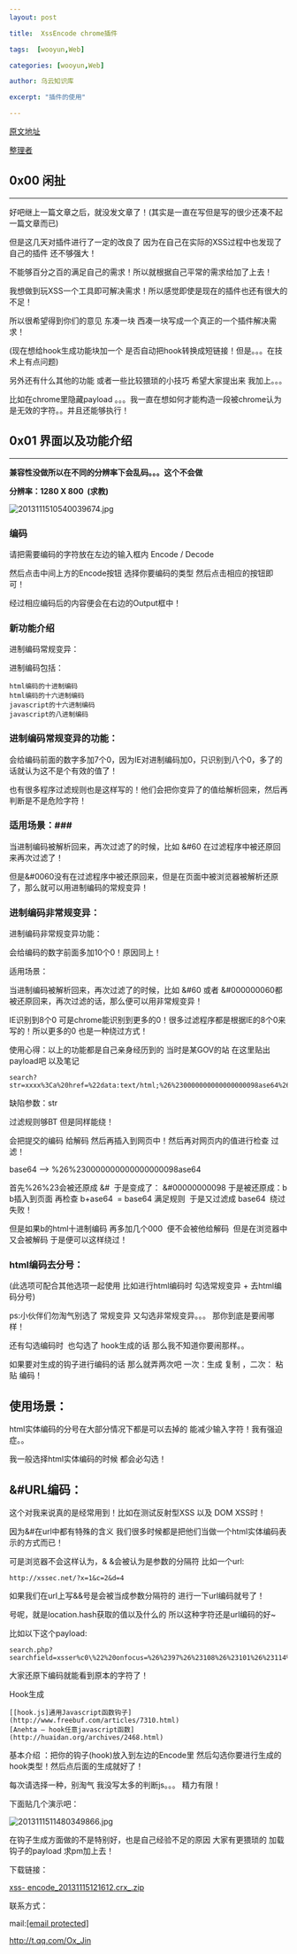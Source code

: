 ```yaml
---
layout: post

title:  XssEncode chrome插件

tags:  [wooyun,Web]

categories: [wooyun,Web]

author: 乌云知识库

excerpt: "插件的使用"

---
```


[原文地址](http://drops.wooyun.org/tools/738)

[整理者](https://github.com/4ido10n/wooyun-drops-all-articles-package)

## 0x00 闲扯 ##

* * *

好吧继上一篇文章之后，就没发文章了！(其实是一直在写但是写的很少还凑不起一篇文章而已)

但是这几天对插件进行了一定的改良了 因为在自己在实际的XSS过程中也发现了自己的插件 还不够强大！

不能够百分之百的满足自己的需求！所以就根据自己平常的需求给加了上去！

我想做到玩XSS一个工具即可解决需求！所以感觉即使是现在的插件也还有很大的不足！

所以很希望得到你们的意见 东凑一块 西凑一块写成一个真正的一个插件解决需求！

(现在想给hook生成功能块加一个 是否自动把hook转换成短链接！但是。。。在技术上有点问题)

另外还有什么其他的功能 或者一些比较猥琐的小技巧 希望大家提出来 我加上。。。

比如在chrome里隐藏payload 。。。我一直在想如何才能构造一段被chrome认为是无效的字符。。并且还能够执行！

## 0x01 界面以及功能介绍 ##

* * *

**兼容性没做所以在不同的分辨率下会乱码。。。这个不会做**

**分辨率：1280 X 800  (求教)**

![2013111510540039674.jpg](http://static.wooyun.org/201311/2013111510540039674.jpg)

### 编码 ###

请把需要编码的字符放在左边的输入框内 Encode / Decode

然后点击中间上方的Encode按钮 选择你要编码的类型 然后点击相应的按钮即可！

经过相应编码后的内容便会在右边的Output框中！

### 新功能介绍 ###

进制编码常规变异：

进制编码包括：

    
    
    html编码的十进制编码
    html编码的十六进制编码
    javascript的十六进制编码
    javascript的八进制编码 
    

### 进制编码常规变异的功能： ###

会给编码前面的数字多加7个0，因为IE对进制编码加0，只识别到八个0，多了的话就认为这不是个有效的值了！

也有很多程序过滤规则也是这样写的！他们会把你变异了的值给解析回来，然后再判断是不是危险字符！

### 适用场景：###

当进制编码被解析回来，再次过滤了的时候，比如 &amp;#60 在过滤程序中被还原回来再次过滤了！

但是&amp;#0060没有在过滤程序中被还原回来，但是在页面中被浏览器被解析还原了，那么就可以用进制编码的常规变异！

### 进制编码非常规变异： ###

进制编码非常规变异功能：

会给编码的数字前面多加10个0！原因同上！

适用场景：

当进制编码被解析回来，再次过滤了的时候，比如 &amp;#60 或者 &amp;#000000060都被还原回来，再次过滤的话，那么便可以用非常规变异！

IE识别到8个0 可是chrome能识别到更多的0！很多过滤程序都是根据IE的8个0来写的！所以更多的0 也是一种绕过方式！

使用心得：以上的功能都是自己亲身经历到的 当时是某GOV的站 在这里贴出payload吧 以及笔记

    
    
    search?str=xxxx%3Ca%20href=%22data:text/html;%26%230000000000000000098ase64%26%230000000000000044%20PGltZyBzcmM9eCBvbmVycm9yPWFsZXJ0KDEpPg==%22%3Etest%3C/a%3E 
    

缺陷参数：str

过滤规则够BT 但是同样能绕！

会把提交的编码 给解码 然后再插入到网页中！然后再对网页内的值进行检查 过滤！

base64 --> %26%230000000000000000098ase64

首先%26%23会被还原成 &amp;#  于是变成了： &amp;#00000000098 于是被还原成：b b插入到页面 再检查 b+ase64  =
base64 满足规则  于是又过滤成 base64  绕过失败！

但是如果b的html十进制编码 再多加几个000  便不会被他给解码  但是在浏览器中又会被解码 于是便可以这样绕过！

### html编码去分号： ###

(此选项可配合其他选项一起使用 比如进行html编码时 勾选常规变异 + 去html编码分号)

ps:小伙伴们勿淘气别选了 常规变异 又勾选非常规变异。。。 那你到底是要闹哪样！

还有勾选编码时  也勾选了 hook生成的话 那么我不知道你要闹那样。。

如果要对生成的钩子进行编码的话 那么就弄两次吧 一次：生成 复制 ，二次： 粘贴 编码！

## 使用场景： ##

html实体编码的分号在大部分情况下都是可以去掉的 能减少输入字符！我有强迫症。。

我一般选择html实体编码的时候 都会必勾选！

## &amp;#URL编码： ##

这个对我来说真的是经常用到！比如在测试反射型XSS 以及 DOM XSS时！

因为&amp;#在url中都有特殊的含义 我们很多时候都是把他们当做一个html实体编码表示的方式而已！

可是浏览器不会这样认为，&amp; &会被认为是参数的分隔符 比如一个url:

    
    
    http://xssec.net/?x=1&c=2&d=4 
    

如果我们在url上写&amp;&号是会被当成参数分隔符的 进行一下url编码就号了！

号呢，就是location.hash获取的值以及什么的 所以这种字符还是url编码的好~

比如以下这个payload:

    
    
    search.php?searchfield=xsser%c0\%22%20onfocus=%26%2397%26%23108%26%23101%26%23114%26%23116%26%2340%26%2347%26%2374%26%23105%26%23110%26%2347%26%2341%20autofocus//&imageField=%CB%D1%CB%F7
    

大家还原下编码就能看到原本的字符了！

Hook生成

	[[hook.js]通用Javascript函数钩子](http://www.freebuf.com/articles/7310.html) 
	[Anehta — hook任意javascript函数](http://huaidan.org/archives/2468.html)
 
基本介绍 ：把你的钩子(hook)放入到左边的Encode里 然后勾选你要进行生成的hook类型！然后点后面的生成就好了！

每次请选择一种，别淘气 我没写太多的判断js。。。 精力有限！

下面贴几个演示吧：

![2013111511480349866.jpg](http://static.wooyun.org/201311/2013111511480349866.jpg)

在钩子生成方面做的不是特别好，也是自己经验不足的原因 大家有更猥琐的 加载钩子的payload 求pm加上去！

下载链接：

[xss-
encode_20131115121612.crx_.zip](http://static.wooyun.org/20141017/2014101711311922017.zip)

联系方式：

mail:[[email protected]](/cdn-cgi/l/email-protection)

http://t.qq.com/Ox_Jin


